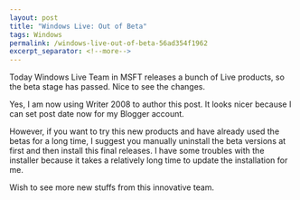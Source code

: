 ```yaml
---
layout: post
title: "Windows Live: Out of Beta"
tags: Windows
permalink: /windows-live-out-of-beta-56ad354f1962
excerpt_separator: <!--more-->
---
```

Today Windows Live Team in MSFT releases a bunch of Live products, so the beta stage has passed. Nice to see the changes.

Yes, I am now using Writer 2008 to author this post. It looks nicer because I can set post date now for my Blogger account.

However, if you want to try this new products and have already used the betas for a long time, I suggest you manually uninstall the beta versions at first and then install this final releases. I have some troubles with the installer because it takes a relatively long time to update the installation for me.

Wish to see more new stuffs from this innovative team.
<!--more-->
